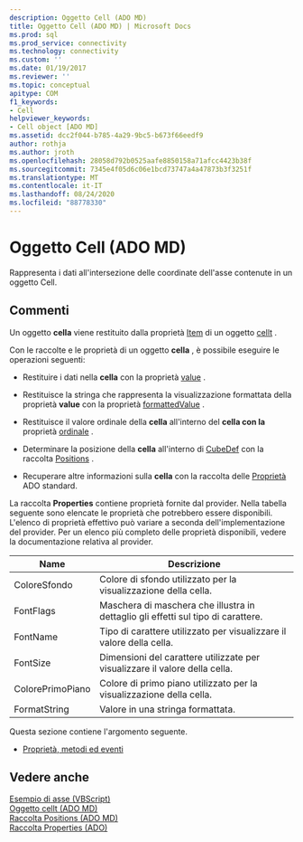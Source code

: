 ```yaml
---
description: Oggetto Cell (ADO MD)
title: Oggetto Cell (ADO MD) | Microsoft Docs
ms.prod: sql
ms.prod_service: connectivity
ms.technology: connectivity
ms.custom: ''
ms.date: 01/19/2017
ms.reviewer: ''
ms.topic: conceptual
apitype: COM
f1_keywords:
- Cell
helpviewer_keywords:
- Cell object [ADO MD]
ms.assetid: dcc2f044-b785-4a29-9bc5-b673f66eedf9
author: rothja
ms.author: jroth
ms.openlocfilehash: 28058d792b0525aafe8850158a71afcc4423b38f
ms.sourcegitcommit: 7345e4f05d6c06e1bcd73747a4a47873b3f3251f
ms.translationtype: MT
ms.contentlocale: it-IT
ms.lasthandoff: 08/24/2020
ms.locfileid: "88778330"
---
```

# <a name="cell-object-ado-md"></a>Oggetto Cell (ADO MD)
Rappresenta i dati all'intersezione delle coordinate dell'asse contenute in un oggetto Cell.  
  
## <a name="remarks"></a>Commenti  
 Un oggetto **cella** viene restituito dalla proprietà [Item](./item-property-ado-md-cellset.md) di un oggetto [cellt](./cellset-object-ado-md.md) .  
  
 Con le raccolte e le proprietà di un oggetto **cella** , è possibile eseguire le operazioni seguenti:  
  
-   Restituire i dati nella **cella** con la proprietà [value](./value-property-ado-md.md) .  
  
-   Restituisce la stringa che rappresenta la visualizzazione formattata della proprietà **value** con la proprietà [formattedValue](./formattedvalue-property-ado-md.md) .  
  
-   Restituisce il valore ordinale della **cella** all'interno del **cella con la** proprietà [ordinale](./ordinal-property-ado-md-cell.md) .  
  
-   Determinare la posizione della **cella** all'interno di [CubeDef](./cubedef-object-ado-md.md) con la raccolta [Positions](./positions-collection-ado-md.md) .  
  
-   Recuperare altre informazioni sulla **cella** con la raccolta delle [Proprietà](../ado-api/properties-collection-ado.md) ADO standard.  
  
 La raccolta **Properties** contiene proprietà fornite dal provider. Nella tabella seguente sono elencate le proprietà che potrebbero essere disponibili. L'elenco di proprietà effettivo può variare a seconda dell'implementazione del provider. Per un elenco più completo delle proprietà disponibili, vedere la documentazione relativa al provider.  
  
|Name|Descrizione|  
|----------|-----------------|  
|ColoreSfondo|Colore di sfondo utilizzato per la visualizzazione della cella.|  
|FontFlags|Maschera di maschera che illustra in dettaglio gli effetti sul tipo di carattere.|  
|FontName|Tipo di carattere utilizzato per visualizzare il valore della cella.|  
|FontSize|Dimensioni del carattere utilizzate per visualizzare il valore della cella.|  
|ColorePrimoPiano|Colore di primo piano utilizzato per la visualizzazione della cella.|  
|FormatString|Valore in una stringa formattata.|  
  
 Questa sezione contiene l'argomento seguente.  
  
-   [Proprietà, metodi ed eventi](./cell-object-properties-methods-and-events.md)  
  
## <a name="see-also"></a>Vedere anche  
 [Esempio di asse (VBScript)](./axis-example-vbscript.md)   
 [Oggetto cellt (ADO MD)](./cellset-object-ado-md.md)   
 [Raccolta Positions (ADO MD)](./positions-collection-ado-md.md)   
 [Raccolta Properties (ADO)](../ado-api/properties-collection-ado.md)